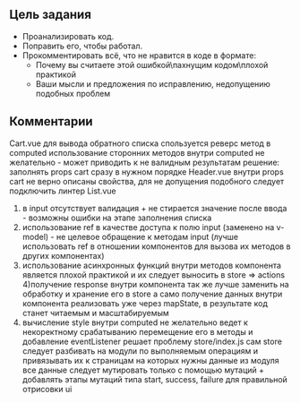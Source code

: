 
## Цель задания
- Проанализировать код.
- Поправить его, чтобы работал.
- Прокомментировать всё, что не нравится в коде в формате:
    - Почему вы считаете этой ошибкой\пахнущим кодом\плохой практикой
    - Ваши мысли и предложения по исправлению, недопущению подобных проблем

## Комментарии
Cart.vue
  для вывода обратного списка спользуется реверс метод в computed
  использование сторонних методов внутри computed не желательно - может приводить к не валидным результатам
  решение: заполнять props cart сразу в нужном порядке
Header.vue
  внутри props cart не верно описаны свойства, 
  для не допущения подобного следует подключить линтер
List.vue
  1) в input отсутствует валидация + не стирается значение после ввода
    - возможны ошибки на этапе заполнения списка
  2) использование ref в качестве доступа к полю input (заменено на v-model)
    - не целевое обращение к методам input (лучше использовать ref в отношении компонентов для вызова их методов в других компонентах)
  3) использование асинхронных функций внутри методов компонента является плохой практикой и их следует выносить в store => actions
  4)получение response внутри компонента так же лучше заменить на обработку и хранение его в store
   а само получение данных внутри компонента реализовать уже через mapState, в результате код станет читаемым и масштабируемым
  5) вычисление style внутри computed не желательно ведет к некоректному срабатыванию 
    перемещение его в методы и добавление eventListener решает проблему
store/index.js
  сам store следует разбивать на модули по выполняемым операциям и привязывать их к страницам на которых нужны данные из модуля
  все данные следует мутировать только с помощью мутаций + добавлять этапы мутаций типа
  start, success, failure
  для правильной отрисовки ui